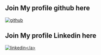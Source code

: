 ## Join My profile github here
<a href="https://github.com/Prumme" target="_blank">![github](https://img.shields.io/badge/GitHub-000000?style=for-the-badge&logo=GitHub&logoColor=white)</a>

## Join My profile Linkedin here
<a href="[https://github.com/Prumme](https://www.linkedin.com/in/aurelien-prudhomme-4366061a1/)" target="_blank">![linkedin]([https://img.shields.io/badge/GitHub-000000?style=for-the-badge&logo=GitHub&logoColor=white](https://img.shields.io/badge/LinkedIn-0077B5?style=for-the-badge&logo=linkedin&logoColor=white))</a>
